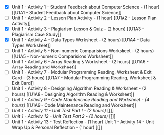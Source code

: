 - [x] Unit 1 - Activity 1 - Student Feedback about Computer Science - (1 hour) [[U1A1 - Student Feedback about Computer Science]]
- [ ] Unit 1 - Activity 2 - Lesson Plan Activity - (1 hour) [[U1A2 - Lesson Plan Activity]]
- [x] Unit 1 - Activity 3 - Plagiarism Lesson & Quiz - (2 hours) [[U1A3 - Plagiarism Case Study]]
- [x] Unit 1 - Activity 4 - Data Types Worksheet - (2 hours) [[U1A4 - Data Types Worksheet]]
- [ ] Unit 1 - Activity 5 - Non-numeric Comparisions Worksheet - (2 hours) [[U1A5 - Non-numeric Comparisions Worksheet]]
- [ ] Unit 1 - Activity 6 - Array Reading & Worksheet - (2 hours) [[U1A6 - Array Reading and Worksheet]]
- [ ] Unit 1 - Activity 7 - Modular Programming Reading, Worksheet & Exit Card - (3 hours) [[U1A7 - Modular Programming Reading, Worksheet & Exit Card]]
- [ ] Unit 1 - Activity 8 - Designing Algorithm Reading & Worksheet - (2 hours) [[U1A8 - Designing Algorithm Reading & Worksheet]]
- [ ] *Unit 1 - Activity 9 - Code Maintenance Reading and Worksheet - (4 hours)* [[U1A9 - Code Maintenance Reading and Worksheet]]
- [ ] *Unit 1 - Activity 11 - Unit Test Part 1 - (2 hours)* [[]]
- [ ] *Unit 1 - Activity 12 - Unit Test Part 2 - (2 hours)* [[]]
- [ ] Unit 1 - Activity 13 - Test Reflection - (1 hour) Unit 1 - Activity 14 - Unit Wrap Up & Personal Reflection - (1 hour) [[]]